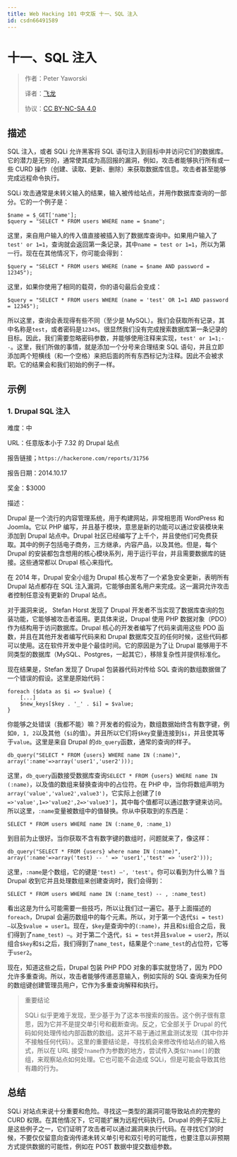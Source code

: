 ```yaml
---
title: Web Hacking 101 中文版 十一、SQL 注入
id: csdn66491589
---
```


# 十一、SQL 注入

> 作者：Peter Yaworski
> 
> 译者：[飞龙](https://github.com/)
> 
> 协议：[CC BY-NC-SA 4.0](http://creativecommons.org/licenses/by-nc-sa/4.0/)

## 描述

SQL 注入，或者 SQLi 允许黑客将 SQL 语句注入到目标中并访问它们的数据库。它的潜力是无穷的，通常使其成为高回报的漏洞，例如，攻击者能够执行所有或一些 CURD 操作（创建、读取、更新、删除）来获取数据库信息。攻击者甚至能够完成远程命令执行。

SQLi 攻击通常是未转义输入的结果，输入被传给站点，并用作数据库查询的一部分。它的一个例子是：

```
$name = $_GET['name']; 
$query = "SELECT * FROM users WHERE name = $name";
```

这里，来自用户输入的传入值直接被插入到了数据库查询中。如果用户输入了`test' or 1=1`，查询就会返回第一条记录，其中`name = test or 1=1`，所以为第一行。现在在其他情况下，你可能会得到：

```
$query = "SELECT * FROM users WHERE (name = $name AND password = 12345");
```

这里，如果你使用了相同的载荷，你的语句最后会变成：

```
$query = "SELECT * FROM users WHERE (name = 'test' OR 1=1 AND password = 12345");
```

所以这里，查询会表现得有些不同（至少是 MySQL）。我们会获取所有记录，其中名称是`test`，或者密码是`12345`。很显然我们没有完成搜索数据库第一条记录的目标。因此，我们需要忽略密码参数，并能够使用注释来实现，`test' or 1=1;--`。这里，我们所做的事情，就是添加一个分号来合理结束 SQL 语句，并且立即添加两个短横线（和一个空格）来把后面的所有东西标记为注释。因此不会被求职。它的结果会和我们初始的例子一样。

## 示例

### 1\. Drupal SQL 注入

难度：中

URL：任意版本小于 7.32 的 Drupal 站点

报告链接；`https://hackerone.com/reports/31756`

报告日期：2014.10.17

奖金：$3000

描述：

Drupal 是一个流行的内容管理系统，用于构建网站，非常相思雨 WordPress 和 Joomla。它以 PHP 编写，并且基于模块，意思是新的功能可以通过安装模块来添加到 Drupal 站点中。Drupal 社区已经编写了上千个，并且使他们可免费获取。其中的例子包括电子商务，三方继承，内容产品，以及其他。但是，每个 Drupal 的安装都包含想用的核心模块系列，用于运行平台，并且需要数据库的链接。这些通常都以 Drupal 核心来指代。

在 2014 年，Drupal 安全小组为 Drupal 核心发布了一个紧急安全更新，表明所有 Drupal 站点都存在 SQL 注入漏洞，它能够由匿名用户来完成。这一漏洞允许攻击者控制任意没有更新的 Drupal 站点。

对于漏洞来说， Stefan Horst 发现了 Drupal 开发者不当实现了数据库查询的包装功能，它能够被攻击者滥用。更具体来说，Drupal 使用 PHP 数据对象（PDO）作为结构用于访问数据库。Drupal 核心的开发者编写了代码来调用这些 PDO 函数，并且在其他开发者编写代码来和 Drupal 数据库交互的任何时候，这些代码都可以使用。这在软件开发中是个最佳时间。它的原因是为了让 Drupal 能够用于不同类型的数据库（MySQL、Postgres，一起其它），移除复杂性并提供标准化。

现在结果是，Stefan 发现了 Drupal 包装器代码对传给 SQL 查询的数组数据做了一个错误的假设。这里是原始代码：

```
foreach ($data as $i => $value) { 
    [...] 
    $new_keys[$key . '_' . $i] = $value; 
}
```

你能够之处错误（我都不能）嘛？开发者的假设为，数组数据始终含有数字键，例如`0, 1, 2`以及其他（`$i`的值）。并且所以它们将`$key`变量连接到`$i`，并且使其等于`value`。这里是来自 Drupal 的`db_query`函数，通常的查询的样子。

```
db_query("SELECT * FROM {users} WHERE name IN (:name)", array(':name'=>array('user1','user2')));
```

这里，`db_query`函数接受数据库查询`SELECT * FROM {users} WHERE name IN (:name)`，以及值的数组来替换查询中的占位符。在 PHP 中，当你将数组声明为`array('value','value2',value3')`，它实际上创建了`[0 =>'value',1=>'value2',2=>'value3']`，其中每个值都可以通过数字键来访问。所以这里，`:name`变量被数组中的值替换。你从中获取到的东西是：

```
SELECT * FROM users WHERE name IN (:name_0, :name_1)
```

到目前为止很好。当你获取不含有数字键的数组时，问题就来了，像这样：

```
db_query("SELECT * FROM {users} where name IN (:name)", 
array(':name'=>array('test) -- ' => 'user1','test' => 'user2')));
```

这里，`:name`是个数组，它的键是`'test) –', 'test'`。你可以看到为什么嘛？当 Drupal 收到它并且处理数组来创建查询时，我们会得到：

```
SELECT * FROM users WHERE name IN (:name_test) -- , :name_test)
```

看出这是为什么可能需要一些技巧，所以让我们过一遍它。基于上面描述的`foreach`，Drupal 会遍历数组中的每个元素。所以，对于第一个迭代`$i = test) –`以及`$value = user1`。现在，`$key`是查询中的`(:name)`，并且和`$i`组合之后，我们得到了`name_test) –`。对于第二个迭代，`$i = test`并且`$value = user2`，所以组合`$key`和`$i`之后，我们得到了`name_test`，结果是个`:name_test`的占位符，它等于`user2`。

现在，知道这些之后，Drupal 包装 PHP PDO 对象的事实就登场了，因为 PDO 允许多重查询。所以，攻击者能够传递恶意输入，例如实际的 SQL 查询来为任何的数组键创建管理员用户，它作为多重查询解释和执行。

> 重要结论
> 
> SQLi 似乎更难于发现，至少基于为了这本书搜索的报告。这个例子很有意思，因为它并不是提交单引号和截断查询。反之，它全部关于 Drupal 的代码如何处理传给内部函数的数组。这并不易于通过黑盒测试发现（其中你并不接触任何代码）。这里的重要结论是，寻找机会来修改传给站点的输入格式，所以在 URL 接受`?name`作为参数的地方，尝试传入类似`?name[]`的数组，来观察站点如何处理。它也可能不会造成 SQLi，但是可能会导致其他有趣的行为。

## 总结

SQLi 对站点来说十分重要和危险。寻找这一类型的漏洞可能导致站点的完整的 CURD 权限。在其他情况下，它可能扩展为远程代码执行。Drupal 的例子实际上是这些例子之一，它们证明了攻击者可以通过漏洞来执行代码。在寻找它们的时候，不要仅仅留意向查询传递未转义单引号和双引号的可能性，也要注意以非预期方式提供数据的可能性，例如在 POST 数据中提交数组参数。